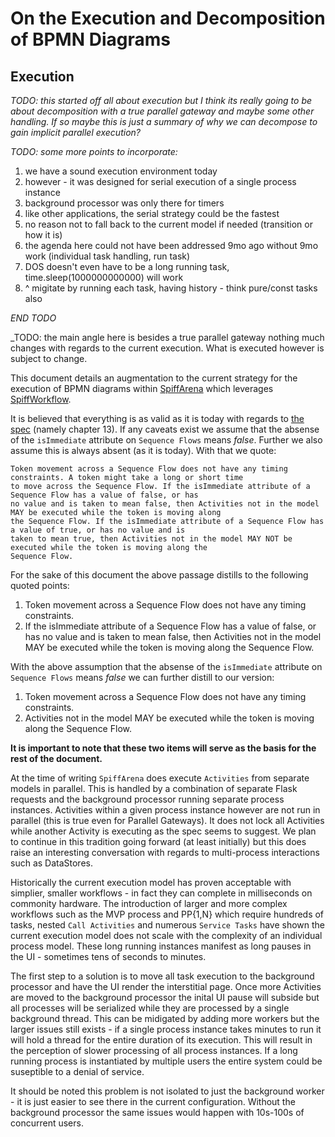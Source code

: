 # On the Execution and Decomposition of BPMN Diagrams

## Execution

_TODO: this started off all about execution but I think its really going to be about decomposition with a true parallel gateway and maybe some other handling. If so maybe this is just a summary of why we can decompose to gain implicit parallel execution?_

_TODO: some more points to incorporate:_

1. we have a sound execution environment today
2. however - it was designed for serial execution of a single process instance
3. background processor was only there for timers
4. like other applications, the serial strategy could be the fastest
5. no reason not to fall back to the current model if needed (transition or how it is)
6. the agenda here could not have been addressed 9mo ago without 9mo work (individual task handling, run task)
7. DOS doesn't even have to be a long running task, time.sleep(1000000000000) will work
8. ^ migitate by running each task, having history - think pure/const tasks also

_END TODO_

_TODO: the main angle here is besides a true parallel gateway nothing much changes with regards to the current execution. What is executed however is subject to change.

This document details an augmentation to the current strategy for the execution of BPMN diagrams within [SpiffArena](https://github.com/sartography/spiff-arena) which leverages [SpiffWorkflow](https://github.com/sartography/SpiffWorkflow).

It is believed that everything is as valid as it is today with regards to [the spec](https://www.omg.org/spec/BPMN/2.0/PDF) (namely chapter 13). If any caveats exist we assume that the absense of the `isImmediate` attribute on `Sequence Flows` means _false_. Further we also assume this is always absent (as it is today). With that we quote:

```
Token movement across a Sequence Flow does not have any timing constraints. A token might take a long or short time
to move across the Sequence Flow. If the isImmediate attribute of a Sequence Flow has a value of false, or has
no value and is taken to mean false, then Activities not in the model MAY be executed while the token is moving along
the Sequence Flow. If the isImmediate attribute of a Sequence Flow has a value of true, or has no value and is
taken to mean true, then Activities not in the model MAY NOT be executed while the token is moving along the
Sequence Flow.
```

For the sake of this document the above passage distills to the following quoted points:

1. Token movement across a Sequence Flow does not have any timing constraints.
2. If the isImmediate attribute of a Sequence Flow has a value of false, or has no value and is taken to mean false, then Activities not in the model MAY be executed while the token is moving along the Sequence Flow.

With the above assumption that the absense of the `isImmediate` attribute on `Sequence Flows` means _false_ we can further distill to our version:

1. Token movement across a Sequence Flow does not have any timing constraints.
2. Activities not in the model MAY be executed while the token is moving along the Sequence Flow.

**It is important to note that these two items will serve as the basis for the rest of the document.**

At the time of writing `SpiffArena` does execute `Activities` from separate models in parallel. This is handled by a combination of separate Flask requests and the background processor running separate process instances. Activities within a given process instance however are not run in parallel (this is true even for Parallel Gateways). It does not lock all Activities while another Activity is executing as the spec seems to suggest. We plan to continue in this tradition going forward (at least initially) but this does raise an interesting conversation with regards to multi-process interactions such as DataStores.

Historically the current execution model has proven acceptable with simplier, smaller workflows - in fact they can complete in milliseconds on commonity hardware. The introduction of larger and more complex workflows such as the MVP process and PP{1,N} which require hundreds of tasks, nested `Call Activities` and numerous `Service Tasks` have shown the current execution model does not scale with the complexity of an individual process model. These long running instances manifest as long pauses in the UI - sometimes tens of seconds to minutes. 

The first step to a solution is to move all task execution to the background processor and have the UI render the interstitial page. Once more Activities are moved to the background processor the inital UI pause will subside but all processes will be serialized while they are processed by a single background thread. This can be midigated by adding more workers but the larger issues still exists - if a single process instance takes minutes to run it will hold a thread for the entire duration of its execution. This will result in the perception of slower processing of all process instances. If a long running process is instantiated by multiple users the entire system could be suseptible to a denial of service.

It should be noted this problem is not isolated to just the background worker - it is just easier to see there in the current configuration. Without the background processor the same issues would happen with 10s-100s of concurrent users.


